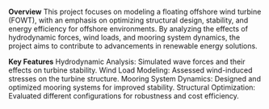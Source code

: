 **Overview**
This project focuses on modeling a floating offshore wind turbine (FOWT), with an emphasis on optimizing structural design, stability, and energy efficiency for offshore environments. By analyzing the effects of hydrodynamic forces, wind loads, and mooring system dynamics, the project aims to contribute to advancements in renewable energy solutions.

**Key Features**
Hydrodynamic Analysis: Simulated wave forces and their effects on turbine stability.
Wind Load Modeling: Assessed wind-induced stresses on the turbine structure.
Mooring System Dynamics: Designed and optimized mooring systems for improved stability.
Structural Optimization: Evaluated different configurations for robustness and cost efficiency.

